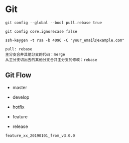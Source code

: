 # Git

```
git config --global --bool pull.rebase true

git config core.ignorecase false

ssh-keygen -t rsa -b 4096 -C "your_email@example.com"
```

```
pull: rebase
主分支合并其他分支的代码：merge
从主分支切出去的其他分支合并主分支的修改：rebase
```

## Git Flow

* master
* develop

* hotfix
* feature
* release

```
feature_xx_20190101_from_v3.0.0
```